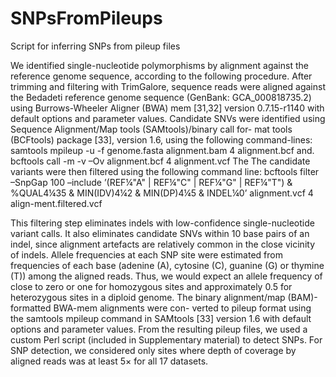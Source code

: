 # SNPsFromPileups
Script for inferring SNPs from pileup files


We identified single-nucleotide polymorphisms by alignment against the reference genome
sequence, according to the following procedure. After trimming and filtering with TrimGalore, sequence reads were aligned against the Bedadeti reference genome sequence (GenBank: GCA_000818735.2) using Burrows-Wheeler Aligner (BWA) mem [31,32] version 0.7.15-r1140 with default options and parameter values. Candidate SNVs were identified using Sequence Alignment/Map tools (SAMtools)/binary call for-
mat tools (BCFtools) package [33], version 1.6, using the following command-lines: samtools mpileup -u -f genome.fasta alignment.bam 4 alignment.bcf and.
bcftools call -m -v –Ov alignment.bcf 4 alignment.vcf The
The candidate variants were then filtered using the following command line:
bcftools filter –SnpGap 100 –include ’(REF¼"A" | REF¼"C" | REF¼"G" | REF¼"T") & %QUAL4¼35 & MIN(IDV)4¼2 & MIN(DP)4¼5 & INDEL¼0’ alignment.vcf 4 align-ment.filtered.vcf

This filtering step eliminates indels with low-confidence single-nucleotide variant calls. It also
eliminates candidate SNVs within 10 base pairs of an indel, since alignment artefacts are relatively common in the close vicinity of indels. Allele frequencies at each SNP site were estimated from frequencies of each base (adenine (A),
cytosine (C), guanine (G) or thymine (T)) among the aligned reads. Thus, we would expect an allele frequency of close to zero or one for homozygous sites and approximately 0.5 for heterozygous sites in a diploid genome. The binary alignment/map (BAM)-formatted BWA-mem alignments were con- verted to pileup format using the samtools mpileup command in SAMtools [33] version 1.6 with default options and parameter values. From the resulting pileup files, we used a custom Perl script (included in Supplementary material) to detect SNPs. For SNP detection, we considered only sites where depth of coverage by aligned reads was at least 5× for all 17 datasets. 
